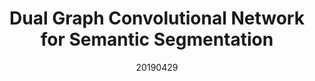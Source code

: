 ---
title: "Dual Graph Convolutional Network for Semantic Segmentation"
date: 20190429
category: "vision"
author_list: "Li Zhang, Xiangtai Li, Anurag Arnab, Kuiyuan Yang, Yunhai Tong, Philip H.S. Torr"
pub_in: "BMVC 2019"
pdf_url: "https://arxiv.org/abs/1909.06121"
code_url: "https://github.com/lxtGH/GALD-Net"
img_path1: "DGC-1.png"
---